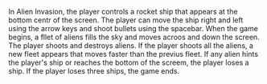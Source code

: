 In Alien Invasion, the player controls a rocket ship that appears at the bottom centr of the screen. 
The player can move the ship right and left using the arrow keys and shoot bullets using the spacebar. 
When the game begins, a fllet of aliens fills the sky and moves acroos and down the screen.
The player shoots and destroys aliens.
If the player shoots all the aliens, a new fleet appears that moves faster than the previus fleet.
If any alien hints the player's ship or reaches the bottom of the screem, the player loses a ship.
If the player loses three ships, the game ends.
